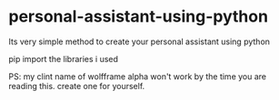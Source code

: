 # personal-assistant-using-python
Its very simple method to create your personal assistant using python


pip import the libraries i used


PS: my clint name of wolfframe alpha won't work by the time you are reading this. create one for yourself.
